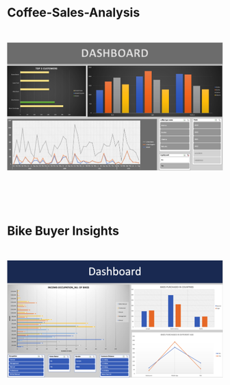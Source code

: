 # Coffee-Sales-Analysis
<br><br>
![Coffee Dashboard](./COFEE.png)

<br><br>
<br><br>

# Bike Buyer Insights
<br><br>
![Bike Sales Dashboard](./Bike.png)
